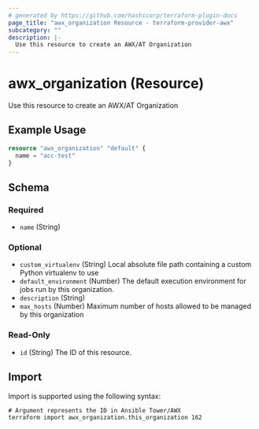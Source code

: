```yaml
---
# generated by https://github.com/hashicorp/terraform-plugin-docs
page_title: "awx_organization Resource - terraform-provider-awx"
subcategory: ""
description: |-
  Use this resource to create an AWX/AT Organization
---
```


# awx_organization (Resource)

Use this resource to create an AWX/AT Organization

## Example Usage

```terraform
resource "awx_organization" "default" {
  name = "acc-test"
}
```

<!-- schema generated by tfplugindocs -->
## Schema

### Required

- `name` (String)

### Optional

- `custom_virtualenv` (String) Local absolute file path containing a custom Python virtualenv to use
- `default_environment` (Number) The default execution environment for jobs run by this organization.
- `description` (String)
- `max_hosts` (Number) Maximum number of hosts allowed to be managed by this organization

### Read-Only

- `id` (String) The ID of this resource.

## Import

Import is supported using the following syntax:

```shell
# Argument represents the ID in Ansible Tower/AWX
terraform import awx_organization.this_organization 162
```
